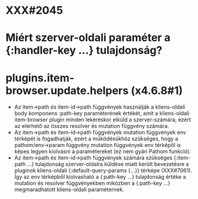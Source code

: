 
# XXX#2045
# Miért szerver-oldali paraméter a {:handler-key ...} tulajdonság?



# plugins.item-browser.update.helpers (x4.6.8#1)
- Az item->path és item-id->path függvények használják a kliens-oldali body komponens
  :path-key paraméterének értékét, amit a kliens-oldali item-browser plugin minden lekéréskor
  elküld a szerver-számára, ezért az elérhető az összes resolver és mutation függvény számára.
- Az item->path és item-id->path függvények mutation függvények env térképét is fogadhatják,
  ezért a müködésükhöz szükséges, hogy a pathom/env->param függvény mutation függvények env térképől
  is képes legyen kiolvasni a paramétereket (ez nem gyári Pathom funkció).
- Az item->path és item-id->path függvények számára szükséges {:item-path ...} tulajdonság szerver-oldalra
  küldése miatt került bevezetésre a pluginok kliens-oldali {:default-query-params {...}} térképe (XXX#7061).
  Így az env térképből kiolvasható a {:path-key ...} tulajdonság értéke a mutation és resolver függvényekben
  miközben a {:path-key ...} megmaradhatott kliens-oldali paraméternek.
